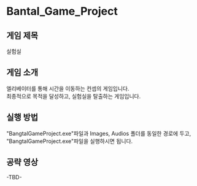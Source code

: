 # Bantal_Game_Project

## 게임 제목
실험실

## 게임 소개
엘리베이터를 통해 시간을 이동하는 컨셉의 게임입니다.<br>
최종적으로 목적을 달성하고, 실험실을 탈출하는 게임입니다.

## 실행 방법
"BangtalGameProject.exe"파일과 Images, Audios 폴더를 동일한 경로에 두고, <br>
"BangtalGameProject.exe"파일을 실행하시면 됩니다.

## 공략 영상
-TBD-
